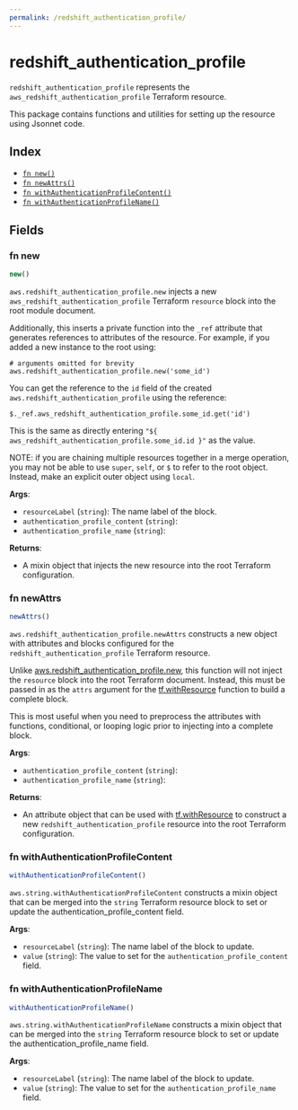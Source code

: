 ```yaml
---
permalink: /redshift_authentication_profile/
---
```


# redshift_authentication_profile

`redshift_authentication_profile` represents the `aws_redshift_authentication_profile` Terraform resource.



This package contains functions and utilities for setting up the resource using Jsonnet code.


## Index

* [`fn new()`](#fn-new)
* [`fn newAttrs()`](#fn-newattrs)
* [`fn withAuthenticationProfileContent()`](#fn-withauthenticationprofilecontent)
* [`fn withAuthenticationProfileName()`](#fn-withauthenticationprofilename)

## Fields

### fn new

```ts
new()
```


`aws.redshift_authentication_profile.new` injects a new `aws_redshift_authentication_profile` Terraform `resource`
block into the root module document.

Additionally, this inserts a private function into the `_ref` attribute that generates references to attributes of the
resource. For example, if you added a new instance to the root using:

    # arguments omitted for brevity
    aws.redshift_authentication_profile.new('some_id')

You can get the reference to the `id` field of the created `aws.redshift_authentication_profile` using the reference:

    $._ref.aws_redshift_authentication_profile.some_id.get('id')

This is the same as directly entering `"${ aws_redshift_authentication_profile.some_id.id }"` as the value.

NOTE: if you are chaining multiple resources together in a merge operation, you may not be able to use `super`, `self`,
or `$` to refer to the root object. Instead, make an explicit outer object using `local`.

**Args**:
  - `resourceLabel` (`string`): The name label of the block.
  - `authentication_profile_content` (`string`): 
  - `authentication_profile_name` (`string`): 

**Returns**:
- A mixin object that injects the new resource into the root Terraform configuration.


### fn newAttrs

```ts
newAttrs()
```


`aws.redshift_authentication_profile.newAttrs` constructs a new object with attributes and blocks configured for the `redshift_authentication_profile`
Terraform resource.

Unlike [aws.redshift_authentication_profile.new](#fn-redshift_authentication_profilenew), this function will not inject the `resource`
block into the root Terraform document. Instead, this must be passed in as the `attrs` argument for the
[tf.withResource](https://github.com/tf-libsonnet/core/tree/main/docs#fn-withresource) function to build a complete block.

This is most useful when you need to preprocess the attributes with functions, conditional, or looping logic prior to
injecting into a complete block.

**Args**:
  - `authentication_profile_content` (`string`): 
  - `authentication_profile_name` (`string`): 

**Returns**:
  - An attribute object that can be used with [tf.withResource](https://github.com/tf-libsonnet/core/tree/main/docs#fn-withresource) to construct a new `redshift_authentication_profile` resource into the root Terraform configuration.


### fn withAuthenticationProfileContent

```ts
withAuthenticationProfileContent()
```

`aws.string.withAuthenticationProfileContent` constructs a mixin object that can be merged into the `string`
Terraform resource block to set or update the authentication_profile_content field.



**Args**:
  - `resourceLabel` (`string`): The name label of the block to update.
  - `value` (`string`): The value to set for the `authentication_profile_content` field.


### fn withAuthenticationProfileName

```ts
withAuthenticationProfileName()
```

`aws.string.withAuthenticationProfileName` constructs a mixin object that can be merged into the `string`
Terraform resource block to set or update the authentication_profile_name field.



**Args**:
  - `resourceLabel` (`string`): The name label of the block to update.
  - `value` (`string`): The value to set for the `authentication_profile_name` field.
